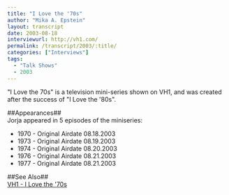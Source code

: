 ```yaml
---
title: "I Love the '70s"
author: "Mika A. Epstein"
layout: transcript
date: 2003-08-18
interviewurl: http://vh1.com/
permalink: /transcript/2003/:title/
categories: ["Interviews"]
tags:
  - "Talk Shows"
  - 2003
---
```


"I Love the 70s" is a television mini-series shown on VH1, and was created after the success of "I Love the '80s".

##Appearances##  
Jorja appeared in 5 episodes of the miniseries:

* 1970 - Original Airdate 08.18.2003  
* 1973 - Original Airdate 08.19.2003  
* 1974 - Original Airdate 08.20.2003  
* 1976 - Original Airdate 08.21.2003  
* 1977 - Original Airdate 08.21.2003

##See Also##  
[VH1 - I Love the '70s](http://www.vh1.com/shows/dyn/i\_love\_the_70s/series.jhtml)